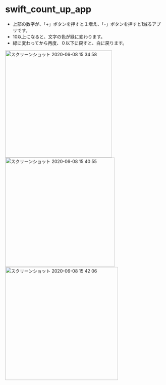 # swift_count_up_app
* 上部の数字が、「+」ボタンを押すと１増え、「-」ボタンを押すと1減るアプリです。  
* 10以上になると、文字の色が緑に変わります。
* 緑に変わってから再度、０以下に戻すと、白に戻ります。
<img width="338" alt="スクリーンショット 2020-06-08 15 34 58" src="https://user-images.githubusercontent.com/49052894/83999396-9dc34080-a99d-11ea-8ba2-1a6902b7a5c4.png">
<img width="346" alt="スクリーンショット 2020-06-08 15 40 55" src="https://user-images.githubusercontent.com/49052894/83999809-728d2100-a99e-11ea-89dd-2be82cdd46fa.png">
<img width="357" alt="スクリーンショット 2020-06-08 15 42 06" src="https://user-images.githubusercontent.com/49052894/83999874-9c464800-a99e-11ea-9a89-068b988b4f3c.png">
